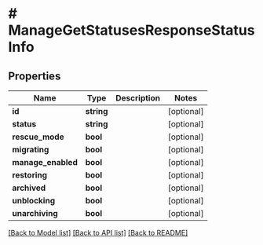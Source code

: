 # # ManageGetStatusesResponseStatusInfo

## Properties

Name | Type | Description | Notes
------------ | ------------- | ------------- | -------------
**id** | **string** |  | [optional]
**status** | **string** |  | [optional]
**rescue_mode** | **bool** |  | [optional]
**migrating** | **bool** |  | [optional]
**manage_enabled** | **bool** |  | [optional]
**restoring** | **bool** |  | [optional]
**archived** | **bool** |  | [optional]
**unblocking** | **bool** |  | [optional]
**unarchiving** | **bool** |  | [optional]

[[Back to Model list]](../../README.md#models) [[Back to API list]](../../README.md#endpoints) [[Back to README]](../../README.md)
